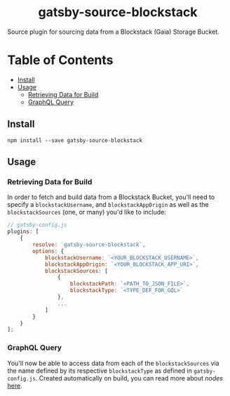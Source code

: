 <div align="center">
    <h1>gatsby-source-blockstack</h1>
</div>

Source plugin for sourcing data from a Blockstack (Gaia) Storage Bucket.

# Table of Contents

-   [Install](#install)
-   [Usage](#usage)
    -   [Retrieving Data for Build](#retrieving-data-for-build)
    -   [GraphQL Query](#graphql-query)

## Install

`npm install --save gatsby-source-blockstack`

## Usage

### Retrieving Data for Build

In order to fetch and build data from a Blockstack Bucket, you'll need to specify a `blockstackUsername`, and `blockstackAppOrigin` as well as the `blockstackSources` (one, or many) you'd like to include:

```javascript
// gatsby-config.js
plugins: [
    {
        resolve: `gatsby-source-blockstack`,
        options: {
            blockstackUsername: `<YOUR_BLOCKSTACK_USERNAME>`,
            blockstackAppOrigin: `<YOUR_BLOCKSTACK_APP_URI>`,
            blockstackSources: [
                {
                    blockstackPath: `<PATH_TO_JSON_FILE>`,
                    blockstackType: `<TYPE_DEF_FOR_GQL>`
                },
                ...
            ]
        }
    }
];
```

### GraphQL Query

You'll now be able to access data from each of the `blockstackSources` via the name defined by its respective `blockstackType` as defined in `gatsby-config.js`. Created automatically on build, you can read more about _nodes_ [here](https://www.gatsbyjs.org/docs/node-creation/).
